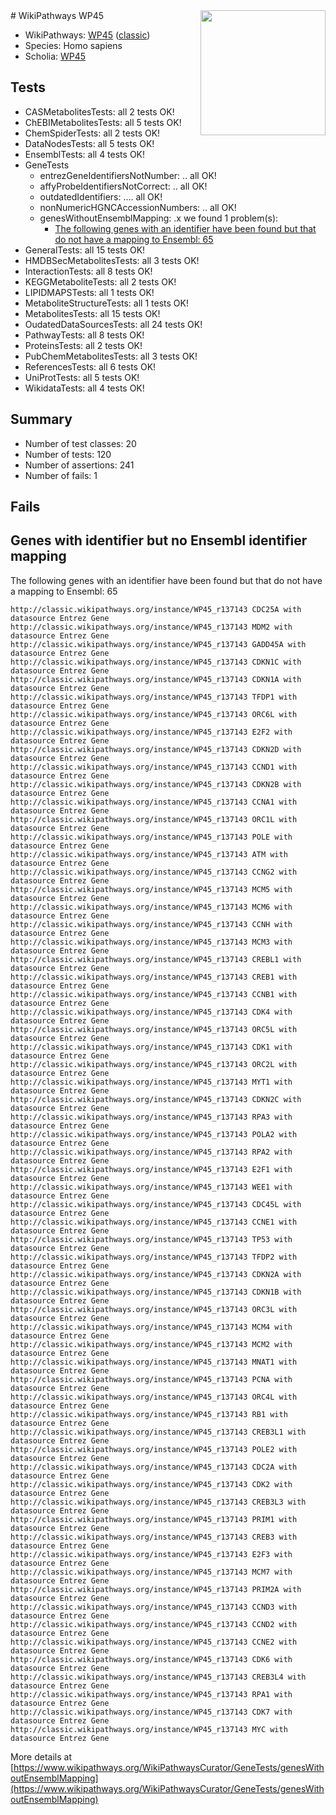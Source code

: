 <img style="float: right; width: 200px" src="https://upload.wikimedia.org/wikipedia/commons/thumb/8/83/Wplogo_with_text_500.png/640px-Wplogo_with_text_500.png" />
# WikiPathways WP45

* WikiPathways: [WP45](https://wikipathways.org/pathways/WP45) ([classic](https://classic.wikipathways.org/instance/WP45))
* Species: Homo sapiens
* Scholia: [WP45](https://scholia.toolforge.org/wikipathways/WP45)
## Tests
* CASMetabolitesTests: all 2 tests OK!
* ChEBIMetabolitesTests: all 5 tests OK!
* ChemSpiderTests: all 2 tests OK!
* DataNodesTests: all 5 tests OK!
* EnsemblTests: all 4 tests OK!
* GeneTests
    * entrezGeneIdentifiersNotNumber: .. all OK!
    * affyProbeIdentifiersNotCorrect: .. all OK!
    * outdatedIdentifiers: .... all OK!
    * nonNumericHGNCAccessionNumbers: .. all OK!
    * genesWithoutEnsemblMapping: .x we found 1 problem(s):
        * [The following genes with an identifier have been found but that do not have a mapping to Ensembl: 65](#c4e543ad)
* GeneralTests: all 15 tests OK!
* HMDBSecMetabolitesTests: all 3 tests OK!
* InteractionTests: all 8 tests OK!
* KEGGMetaboliteTests: all 2 tests OK!
* LIPIDMAPSTests: all 1 tests OK!
* MetaboliteStructureTests: all 1 tests OK!
* MetabolitesTests: all 15 tests OK!
* OudatedDataSourcesTests: all 24 tests OK!
* PathwayTests: all 8 tests OK!
* ProteinsTests: all 2 tests OK!
* PubChemMetabolitesTests: all 3 tests OK!
* ReferencesTests: all 6 tests OK!
* UniProtTests: all 5 tests OK!
* WikidataTests: all 4 tests OK!


## Summary

* Number of test classes: 20
* Number of tests: 120
* Number of assertions: 241
* Number of fails: 1

## Fails

<a name="c4e543ad" />

## Genes with identifier but no Ensembl identifier mapping

The following genes with an identifier have been found but that do not have a mapping to Ensembl: 65
```
http://classic.wikipathways.org/instance/WP45_r137143 CDC25A with datasource Entrez Gene
http://classic.wikipathways.org/instance/WP45_r137143 MDM2 with datasource Entrez Gene
http://classic.wikipathways.org/instance/WP45_r137143 GADD45A with datasource Entrez Gene
http://classic.wikipathways.org/instance/WP45_r137143 CDKN1C with datasource Entrez Gene
http://classic.wikipathways.org/instance/WP45_r137143 CDKN1A with datasource Entrez Gene
http://classic.wikipathways.org/instance/WP45_r137143 TFDP1 with datasource Entrez Gene
http://classic.wikipathways.org/instance/WP45_r137143 ORC6L with datasource Entrez Gene
http://classic.wikipathways.org/instance/WP45_r137143 E2F2 with datasource Entrez Gene
http://classic.wikipathways.org/instance/WP45_r137143 CDKN2D with datasource Entrez Gene
http://classic.wikipathways.org/instance/WP45_r137143 CCND1 with datasource Entrez Gene
http://classic.wikipathways.org/instance/WP45_r137143 CDKN2B with datasource Entrez Gene
http://classic.wikipathways.org/instance/WP45_r137143 CCNA1 with datasource Entrez Gene
http://classic.wikipathways.org/instance/WP45_r137143 ORC1L with datasource Entrez Gene
http://classic.wikipathways.org/instance/WP45_r137143 POLE with datasource Entrez Gene
http://classic.wikipathways.org/instance/WP45_r137143 ATM with datasource Entrez Gene
http://classic.wikipathways.org/instance/WP45_r137143 CCNG2 with datasource Entrez Gene
http://classic.wikipathways.org/instance/WP45_r137143 MCM5 with datasource Entrez Gene
http://classic.wikipathways.org/instance/WP45_r137143 MCM6 with datasource Entrez Gene
http://classic.wikipathways.org/instance/WP45_r137143 CCNH with datasource Entrez Gene
http://classic.wikipathways.org/instance/WP45_r137143 MCM3 with datasource Entrez Gene
http://classic.wikipathways.org/instance/WP45_r137143 CREBL1 with datasource Entrez Gene
http://classic.wikipathways.org/instance/WP45_r137143 CREB1 with datasource Entrez Gene
http://classic.wikipathways.org/instance/WP45_r137143 CCNB1 with datasource Entrez Gene
http://classic.wikipathways.org/instance/WP45_r137143 CDK4 with datasource Entrez Gene
http://classic.wikipathways.org/instance/WP45_r137143 ORC5L with datasource Entrez Gene
http://classic.wikipathways.org/instance/WP45_r137143 CDK1 with datasource Entrez Gene
http://classic.wikipathways.org/instance/WP45_r137143 ORC2L with datasource Entrez Gene
http://classic.wikipathways.org/instance/WP45_r137143 MYT1 with datasource Entrez Gene
http://classic.wikipathways.org/instance/WP45_r137143 CDKN2C with datasource Entrez Gene
http://classic.wikipathways.org/instance/WP45_r137143 RPA3 with datasource Entrez Gene
http://classic.wikipathways.org/instance/WP45_r137143 POLA2 with datasource Entrez Gene
http://classic.wikipathways.org/instance/WP45_r137143 RPA2 with datasource Entrez Gene
http://classic.wikipathways.org/instance/WP45_r137143 E2F1 with datasource Entrez Gene
http://classic.wikipathways.org/instance/WP45_r137143 WEE1 with datasource Entrez Gene
http://classic.wikipathways.org/instance/WP45_r137143 CDC45L with datasource Entrez Gene
http://classic.wikipathways.org/instance/WP45_r137143 CCNE1 with datasource Entrez Gene
http://classic.wikipathways.org/instance/WP45_r137143 TP53 with datasource Entrez Gene
http://classic.wikipathways.org/instance/WP45_r137143 TFDP2 with datasource Entrez Gene
http://classic.wikipathways.org/instance/WP45_r137143 CDKN2A with datasource Entrez Gene
http://classic.wikipathways.org/instance/WP45_r137143 CDKN1B with datasource Entrez Gene
http://classic.wikipathways.org/instance/WP45_r137143 ORC3L with datasource Entrez Gene
http://classic.wikipathways.org/instance/WP45_r137143 MCM4 with datasource Entrez Gene
http://classic.wikipathways.org/instance/WP45_r137143 MCM2 with datasource Entrez Gene
http://classic.wikipathways.org/instance/WP45_r137143 MNAT1 with datasource Entrez Gene
http://classic.wikipathways.org/instance/WP45_r137143 PCNA with datasource Entrez Gene
http://classic.wikipathways.org/instance/WP45_r137143 ORC4L with datasource Entrez Gene
http://classic.wikipathways.org/instance/WP45_r137143 RB1 with datasource Entrez Gene
http://classic.wikipathways.org/instance/WP45_r137143 CREB3L1 with datasource Entrez Gene
http://classic.wikipathways.org/instance/WP45_r137143 POLE2 with datasource Entrez Gene
http://classic.wikipathways.org/instance/WP45_r137143 CDC2A with datasource Entrez Gene
http://classic.wikipathways.org/instance/WP45_r137143 CDK2 with datasource Entrez Gene
http://classic.wikipathways.org/instance/WP45_r137143 CREB3L3 with datasource Entrez Gene
http://classic.wikipathways.org/instance/WP45_r137143 PRIM1 with datasource Entrez Gene
http://classic.wikipathways.org/instance/WP45_r137143 CREB3 with datasource Entrez Gene
http://classic.wikipathways.org/instance/WP45_r137143 E2F3 with datasource Entrez Gene
http://classic.wikipathways.org/instance/WP45_r137143 MCM7 with datasource Entrez Gene
http://classic.wikipathways.org/instance/WP45_r137143 PRIM2A with datasource Entrez Gene
http://classic.wikipathways.org/instance/WP45_r137143 CCND3 with datasource Entrez Gene
http://classic.wikipathways.org/instance/WP45_r137143 CCND2 with datasource Entrez Gene
http://classic.wikipathways.org/instance/WP45_r137143 CCNE2 with datasource Entrez Gene
http://classic.wikipathways.org/instance/WP45_r137143 CDK6 with datasource Entrez Gene
http://classic.wikipathways.org/instance/WP45_r137143 CREB3L4 with datasource Entrez Gene
http://classic.wikipathways.org/instance/WP45_r137143 RPA1 with datasource Entrez Gene
http://classic.wikipathways.org/instance/WP45_r137143 CDK7 with datasource Entrez Gene
http://classic.wikipathways.org/instance/WP45_r137143 MYC with datasource Entrez Gene
```

More details at [https://www.wikipathways.org/WikiPathwaysCurator/GeneTests/genesWithoutEnsemblMapping](https://www.wikipathways.org/WikiPathwaysCurator/GeneTests/genesWithoutEnsemblMapping)

